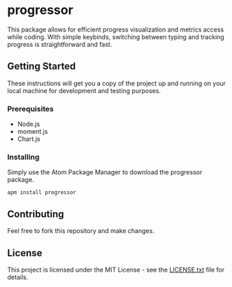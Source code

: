 # progressor

This package allows for efficient progress visualization and metrics access while coding. With simple keybinds, switching between typing and tracking progress is straightforward and fast.

## Getting Started

These instructions will get you a copy of the project up and running on your local machine for development and testing purposes. 

### Prerequisites

* Node.js
* moment.js
* Chart.js


### Installing

Simply use the Atom Package Manager to download the progressor package.

```
apm install progressor
```

## Contributing

Feel free to fork this repository and make changes.

## License

This project is licensed under the MIT License - see the [LICENSE.txt](LICENSE.txt) file for details.
